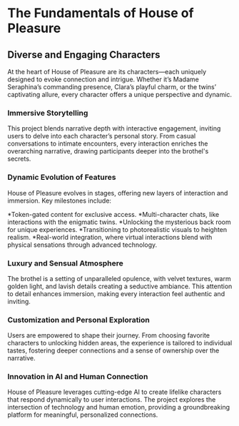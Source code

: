 # The Fundamentals of House of Pleasure

## Diverse and Engaging Characters
At the heart of House of Pleasure are its characters—each uniquely designed to evoke connection and intrigue. Whether it’s Madame Seraphina’s commanding presence, Clara’s playful charm, or the twins’ captivating allure, every character offers a unique perspective and dynamic.

### Immersive Storytelling
This project blends narrative depth with interactive engagement, inviting users to delve into each character’s personal story. From casual conversations to intimate encounters, every interaction enriches the overarching narrative, drawing participants deeper into the brothel's secrets.

### Dynamic Evolution of Features
House of Pleasure evolves in stages, offering new layers of interaction and immersion. Key milestones include:

*Token-gated content for exclusive access.
*Multi-character chats, like interactions with the enigmatic twins.
*Unlocking the mysterious back room for unique experiences.
*Transitioning to photorealistic visuals to heighten realism.
*Real-world integration, where virtual interactions blend with physical sensations through advanced technology.

### Luxury and Sensual Atmosphere
The brothel is a setting of unparalleled opulence, with velvet textures, warm golden light, and lavish details creating a seductive ambiance. This attention to detail enhances immersion, making every interaction feel authentic and inviting.

### Customization and Personal Exploration
Users are empowered to shape their journey. From choosing favorite characters to unlocking hidden areas, the experience is tailored to individual tastes, fostering deeper connections and a sense of ownership over the narrative.

### Innovation in AI and Human Connection
House of Pleasure leverages cutting-edge AI to create lifelike characters that respond dynamically to user interactions. The project explores the intersection of technology and human emotion, providing a groundbreaking platform for meaningful, personalized connections.
